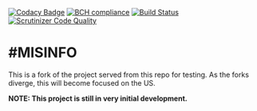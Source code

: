 [![Codacy Badge](https://api.codacy.com/project/badge/Grade/88135d4fdf254aa38bb2849d3e894cc5)](https://www.codacy.com/app/MySolace/fakenews-microsite?utm_source=github.com&utm_medium=referral&utm_content=MySolace/fakenews-microsite&utm_campaign=badger)
[![BCH compliance](https://bettercodehub.com/edge/badge/MySolace/fakenews-microsite?branch=master)](https://bettercodehub.com/) 
[![Build Status](https://scrutinizer-ci.com/g/MySolace/fakenews-microsite/badges/build.png?b=master)](https://scrutinizer-ci.com/g/MySolace/fakenews-microsite/build-status/master)
[![Scrutinizer Code Quality](https://scrutinizer-ci.com/g/MySolace/fakenews-microsite/badges/quality-score.png?b=master)](https://scrutinizer-ci.com/g/MySolace/fakenews-microsite/?branch=master)

\#MISINFO
=============

This is a fork of the project served from this repo for testing. As the forks diverge, this will become focused on the US.

**NOTE: This project is still in very initial development.**
